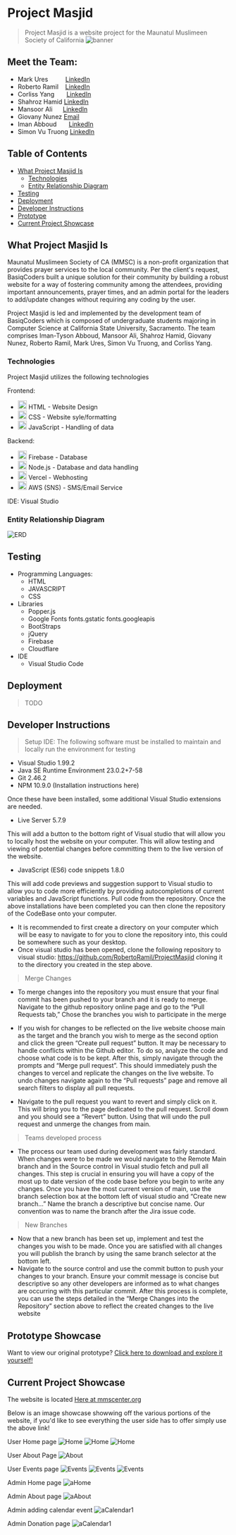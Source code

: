# Project Masjid
> Project Masjid is a website project for the Maunatul Muslimeen Society of California
![banner](https://github.com/RobertoRamil/ProjectMasjid/blob/main/readme/Banner.png?raw=true)

## Meet the Team: 
  - Mark Ures &nbsp;&nbsp;&nbsp;&nbsp;&nbsp;&nbsp;&nbsp;&nbsp;&nbsp;[LinkedIn](https://www.linkedin.com/in/mark-ures-245022363/)
  - Roberto Ramil &nbsp;&nbsp;&nbsp;[LinkedIn](https://www.linkedin.com/in/roberto-ramil-297a6b89/)
  - Corliss Yang &nbsp;&nbsp;&nbsp;&nbsp;&nbsp;&nbsp;[LinkedIn](https://www.linkedin.com/in/corliss-y-06712a2a5/)
  - Shahroz Hamid&nbsp;[LinkedIn]()
  - Mansoor Ali &nbsp;&nbsp;&nbsp;&nbsp;&nbsp;[LinkedIn](https://www.linkedin.com/in/mansoor-ali-431901204/)
  - Giovany Nunez&nbsp;[Email](realgiovanynunez@gmail.com)
  - Iman Abboud &nbsp;&nbsp;&nbsp;&nbsp;&nbsp;&nbsp;[LinkedIn](https://www.linkedin.com/in/iman-abboud/)
  - Simon Vu Truong [LinkedIn]()

## Table of Contents
 - [What Project Masjid Is](#what-project-masjid-is)
   - [Technologies](#technologies)
   - [Entity Relationship Diagram](#entity-relationship-diagram)
 - [Testing](#testing)
 - [Deployment](#deployment)
 - [Developer Instructions](#developer-instructions)
 - [Prototype](#prototype-showcase)
 - [Current Project Showcase](#current-project-showcase)

## What Project Masjid Is
Maunatul Muslimeen Society of CA (MMSC) is a non-profit organization that provides prayer services to the local community. Per the client's request, BasiqCoders built a unique solution for their community by building a robust website for a way of fostering community among the attendees, providing important announcements, prayer times, and an admin portal for the leaders to add/update changes without requiring any coding by the user.
  
Project Masjid is led and implemented by the development team of BasiqCoders which is composed of undergraduate students majoring in Computer Science at California State University, Sacramento. The team comprises Iman-Tyson Abboud, Mansoor Ali, Shahroz Hamid, Giovany Nunez, Roberto Ramil, Mark Ures, Simon Vu Truong, and Corliss Yang.

### Technologies
Project Masjid utilizes the following technologies

Frontend:
 - <img src="https://insideout.com/wp-content/uploads/2012/09/HTML5_Logo_256.png" alt="HTMLICON" width = "20"/> HTML - Website Design
 - <img src = "https://sonysimon.com/wp-content/uploads/2016/07/css.png" alt="CSSICON" width = "20"/> CSS - Website syle/formatting
 - <img src = "https://www.globalcloudteam.com/wp-content/uploads/2023/08/javascript.webp" alt="JSICON" width = "20"/> JavaScript - Handling of data 


Backend:
 - <img src="https://firebaseopensource.com/logo-small.png" alt="FIREBASEICON" width="20"/> Firebase - Database
 - <img src="https://cdn.iconscout.com/icon/free/png-256/free-node-js-logo-icon-download-in-svg-png-gif-file-formats--technology-social-media-vol-5-pack-logos-icons-3030179.png?f=webp" alt="NJSICON" width="20"/> Node.js - Database and data handling
 - <img src="https://icons.iconarchive.com/icons/ionic/ionicons/256/logo-vercel-icon.png" alt="VERCELICON" width="20"/> Vercel - Webhosting
 - <img src="https://cdn.iconscout.com/icon/free/png-256/free-aws-logo-icon-download-in-svg-png-gif-file-formats--cloud-computing-network-server-database-brand-pack-logos-icons-1583149.png?f=webp&w=256" alt="AWSICON" width="20"/> AWS (SNS) - SMS/Email Service

IDE: Visual Studio
### Entity Relationship Diagram
![ERD](https://github.com/RobertoRamil/ProjectMasjid/blob/main/readme/Blank_diagram.png?raw=true)
## Testing
 - Programming Languages:
   - HTML
   - JAVASCRIPT
   - CSS
 - Libraries
   - Popper.js
   - Google Fonts fonts.gstatic fonts.googleapis
   - BootStraps
   - jQuery
   - Firebase
   - Cloudflare
 - IDE
   - Visual Studio Code

## Deployment
> TODO

## Developer Instructions
> Setup IDE:
The following software must be installed to maintain and locally run the environment for testing
 - Visual Studio 1.99.2
 - Java SE Runtime Environment 23.0.2+7-58
 - Git 2.46.2
 - NPM 10.9.0 (Installation instructions here)
   
Once these have been installed, some additional Visual Studio extensions are needed.
 - Live Server 5.7.9

This will add a button to the bottom right of Visual studio that will allow you to locally host the website on your computer. This will allow testing and viewing of potential changes before committing them to the live version of the website.
 - JavaScript (ES6) code snippets 1.8.0
   
This will add code previews and suggestion support to Visual studio to allow you to code more efficiently by providing autocompletions of current variables and JavaScript functions. Pull code from the repository. Once the above installations have been completed you can then clone the repository of the CodeBase onto your computer.
 - It is recommended to first create a directory on your computer which will be easy to navigate to for you to clone the repository into, this could be somewhere such as your desktop.
 - Once visual studio has been opened, clone the following repository to visual studio: https://github.com/RobertoRamil/ProjectMasjid cloning it to the directory you created in the step above.

> Merge Changes
 - To merge changes into the repository you must ensure that your final commit has been pushed to your branch and it is ready to merge. Navigate to the github repository online page and go to the “Pull Requests tab,” Chose the branches you wish to participate in the merge

 - If you wish for changes to be reflected on the live website choose main as the target and the branch you wish to merge as the second option and click the green “Create pull request” button. It may be necessary to handle conflicts within the Github editor. To do so, analyze the code and choose what code is to be kept. After this, simply navigate through the prompts and “Merge pull request”. This should immediately push the changes to vercel and replicate the changes on the live website.
To undo changes navigate again to the “Pull requests” page and remove all search filters to display all pull requests.

 - Navigate to the pull request you want to revert and simply click on it. This will bring you to the page dedicated to the pull request. Scroll down and you should see a “Revert” button. Using that will undo the pull request and unmerge the changes from main.

> Teams developed process
 - The process our team used during development was fairly standard. When changes were to be made we would navigate to the Remote Main branch and in the Source control in Visual studio fetch and pull all changes. This step is crucial in ensuring you will have a copy of the most up to date version of the code base before you begin to write any changes. Once you have the most current version of main, use the branch selection box at the bottom left of visual studio and “Create new branch…” Name the branch a descriptive but concise name. Our convention was to name the branch after the Jira issue code.

> New Branches
 - Now that a new branch has been set up, implement and test the changes you wish to be made. Once you are satisfied with all changes you will publish the branch by using the same branch selector at the bottom left.
 - Navigate to the source control and use the commit button to push your changes to your branch. Ensure your commit message is concise but descriptive so any other developers are informed as to what changes are occurring with this particular commit. After this process is complete, you can use the steps detailed in the “Merge Changes into the Repository” section above to reflect the created changes to the live website

## Prototype Showcase
Want to view our original prototype?
[Click here to download and explore it yourself!](https://github.com/RobertoRamil/ProjectMasjid/raw/refs/heads/main/readme/Prototype.zip)

## Current Project Showcase
The website is located [Here at mmscenter.org](https://mmscenter.org)

Below is an image showcase showwing off the various portions of the website, if you'd like to see everything the user side has to offer simply use the above link!

User Home page
![Home](readme/Home1.png)
![Home](readme/Home2.png)
![Home](readme/Home3.png)

User About Page
![About](readme/About.png)

User Events page
![Events](readme/Events1.png)
![Events](readme/Events2.png)
![Events](readme/Events3.png)

Admin Home page
![aHome](readme/adminHome.png)

Admin About page
![aAbout](readme/adminAbout.png)

Admin adding calendar event
![aCalendar1](readme/adminEvents.png)

Admin Donation page
![aCalendar1](readme/adminDonate.png)


